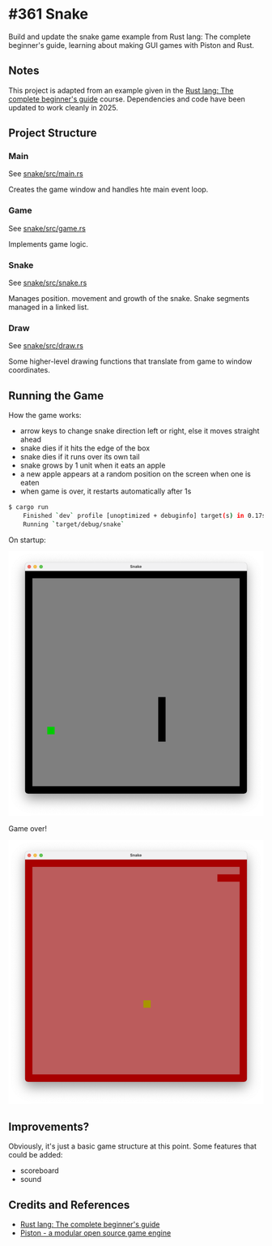 # #361 Snake

Build and update the snake game example from Rust lang: The complete beginner's guide, learning about making GUI games with Piston and Rust.

## Notes

This project is adapted from an example given in the
[Rust lang: The complete beginner's guide](https://www.udemy.com/course/rustaceans/) course. Dependencies and code have been updated to work cleanly in 2025.

## Project Structure

### Main

See [snake/src/main.rs](snake/src/main.rs)

Creates the game window and handles hte main event loop.

### Game

See [snake/src/game.rs](snake/src/game.rs)

Implements game logic.

### Snake

See [snake/src/snake.rs](snake/src/snake.rs)

Manages position. movement and growth of the snake. Snake segments managed in a linked list.

### Draw

See [snake/src/draw.rs](snake/src/draw.rs)

Some higher-level drawing functions that translate from game to window coordinates.

## Running the Game

How the game works:

* arrow keys to change snake direction left or right, else it moves straight ahead
* snake dies if it hits the edge of the box
* snake dies if it runs over its own tail
* snake grows by 1 unit when it eats an apple
* a new apple appears at a random position on the screen when one is eaten
* when game is over, it restarts automatically after 1s

```sh
$ cargo run
    Finished `dev` profile [unoptimized + debuginfo] target(s) in 0.17s
    Running `target/debug/snake`
```

On startup:

![snake](assets/snake.png)

Game over!

![game over](assets/game_over.png)

## Improvements?

Obviously, it's just a basic game structure at this point. Some features that could be added:

* scoreboard
* sound

## Credits and References

* [Rust lang: The complete beginner's guide](https://www.udemy.com/course/rustaceans/)
* [Piston - a modular open source game engine](https://www.piston.rs/)
